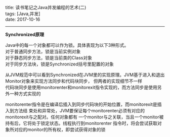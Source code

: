 title: 读书笔记之Java并发编程的艺术(二)  
tags: [Java,并发]  
date: 2017-10-16  

---

**Synchronized原理**

Java中的每一个对象都可以作为锁。具体表现为以下3种形式。  
对于普通同步方法，锁是当前实例对象  
对于静态同步方法，锁是当前类的Class对象  
对于同步方法块，锁是Synchronized括号里配置的对象  

从JVM规范中可以看到Synchronized在JVM里的实现原理。JVM基于进入和退出Monitor对象来实现方法同步和代码块同步，
但两者的实现细节不一样  
代码块同步是使用monitorenter和monitorexit指令实现的，而方法同步是使用另外一种方式实现的  

monitorenter指令是在编译后插入到同步代码块的开始位置，而monitorexit是插入到方法结
束处和异常处，JVM要保证每个monitorenter必须有对应的monitorexit与之配对。任何对象都有
一个monitor与之关联，当且一个monitor被持有后，它将处于锁定状态。线程执行到monitorenter
指令时，将会尝试获取对象所对应的monitor的所有权，即尝试获得对象的锁
